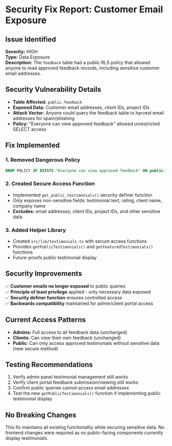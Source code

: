 # Security Fix Report: Customer Email Exposure

## Issue Identified
**Severity:** HIGH  
**Type:** Data Exposure  
**Description:** The `feedback` table had a public RLS policy that allowed anyone to read approved feedback records, including sensitive customer email addresses.

## Security Vulnerability Details
- **Table Affected:** `public.feedback`  
- **Exposed Data:** Customer email addresses, client IDs, project IDs
- **Attack Vector:** Anyone could query the feedback table to harvest email addresses for spam/phishing
- **Policy:** "Everyone can view approved feedback" allowed unrestricted SELECT access

## Fix Implemented

### 1. Removed Dangerous Policy
```sql
DROP POLICY IF EXISTS "Everyone can view approved feedback" ON public.feedback;
```

### 2. Created Secure Access Function
- Implemented `get_public_testimonials()` security definer function
- Only exposes non-sensitive fields: testimonial text, rating, client name, company name
- **Excludes:** email addresses, client IDs, project IDs, and other sensitive data

### 3. Added Helper Library
- Created `src/lib/testimonials.ts` with secure access functions
- Provides `getPublicTestimonials()` and `getFeaturedTestimonials()` functions
- Future-proofs public testimonial display

## Security Improvements
✅ **Customer emails no longer exposed** to public queries  
✅ **Principle of least privilege** applied - only necessary data exposed  
✅ **Security definer function** ensures controlled access  
✅ **Backwards compatibility** maintained for admin/client portal access

## Current Access Patterns
- **Admins:** Full access to all feedback data (unchanged)
- **Clients:** Can view their own feedback (unchanged)  
- **Public:** Can only access approved testimonials without sensitive data (new secure method)

## Testing Recommendations
1. Verify admin panel testimonial management still works
2. Verify client portal feedback submission/viewing still works  
3. Confirm public queries cannot access email addresses
4. Test the new `getPublicTestimonials()` function if implementing public testimonial display

## No Breaking Changes
This fix maintains all existing functionality while securing sensitive data. No frontend changes were required as no public-facing components currently display testimonials.